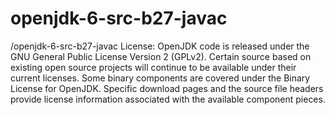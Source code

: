 openjdk-6-src-b27-javac
=======================

/openjdk-6-src-b27-javac
License:
OpenJDK code is released under the GNU General Public License Version 2 (GPLv2).
Certain source based on existing open source projects will continue to be available under their current licenses. Some binary components are covered under the Binary License for OpenJDK. Specific download pages and the source file headers provide license information associated with the available component pieces.
